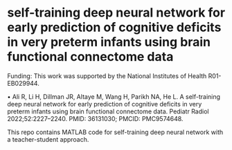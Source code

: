 
# self-training deep neural network for early prediction of cognitive deficits in very preterm infants using brain functional connectome data

Funding: This work was supported by the National Institutes of Health R01-EB029944.

•	Ali R, Li H, Dillman JR, Altaye M, Wang H, Parikh NA, He L. A self-training deep neural network for early prediction of cognitive deficits in very preterm infants using brain functional connectome data. Pediatr Radiol 2022;52:2227–2240. PMID: 36131030; PMCID: PMC9574648.




This repo contains MATLAB code for self-training deep neural network with a teacher-student approach.
